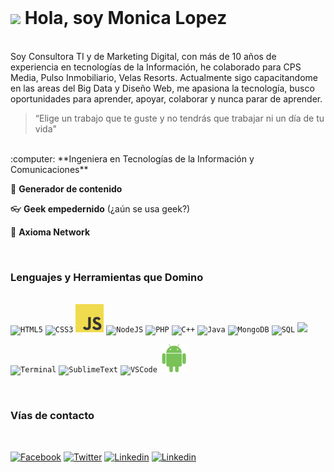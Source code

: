 <br>

# <a href="https://www.gautamkrishnar.com/"><img src="https://media.giphy.com/media/hvRJCLFzcasrR4ia7z/giphy.gif" width="25px"></a>  Hola, soy Monica Lopez
<br>
Soy Consultora TI y de Marketing Digital, con más de 10 años de experiencia en tecnologías de la Información, he colaborado para CPS Media, Pulso Inmobiliario, Velas Resorts. Actualmente sigo capacitandome en las areas del Big Data y Diseño Web, me apasiona la tecnología, busco oportunidades para aprender, apoyar, colaborar y nunca parar de aprender.

> “Elige un trabajo que te guste y no tendrás que trabajar ni un día de tu vida"

<br>
:computer: **Ingeniera en Tecnologías de la Información y Comunicaciones**  

:pencil: **Generador de contenido**  

:eyeglasses: **Geek empedernido** (¿aún se usa geek?)  

:briefcase: **Axioma Network**

<br>

### Lenguajes y Herramientas que Domino
<br>
<code><img title="HTML5" height="50" src="https://img.icons8.com/color/48/000000/html-5.png"/></code>
<code><img title="CSS3" height="50" src="https://img.icons8.com/color/48/000000/css3.png"/></code>
<code><img title="JavaScript" height="45" src="https://raw.githubusercontent.com/github/explore/80688e429a7d4ef2fca1e82350fe8e3517d3494d/topics/javascript/javascript.png"></code>
<code><img title="NodeJS" height="60" src="https://img.icons8.com/color/48/000000/nodejs.png"/></code>
<code><img title="PHP" height="60" src="https://img.icons8.com/officexs/80/000000/php-logo.png"/></code>
<code><img title="C++" height="60" src="https://img.icons8.com/color/48/000000/c-plus-plus-logo.png"/></code>
<code><img title="Java" height="60" src="https://img.icons8.com/color/48/000000/java-coffee-cup-logo.png"/></code>
<code><img title="MongoDB" height="50" src="https://img.icons8.com/color/48/000000/mongodb.png"/></code>
<code><img title="SQL" height="40" src="https://img.icons8.com/ultraviolet/40/000000/database-export.png"/></code>
<code><img src="https://img.icons8.com/ios-filled/50/000000/mysql-logo.png"/></code>
<code></code>
<code></code>
<code></code>
<code></code>

<code><img title="Terminal" src="https://img.icons8.com/fluent/48/000000/console.png"/></code>
<code><img title="SublimeText" src="https://img.icons8.com/color/48/000000/sublime-text.png"/></code>
<code><img title="VSCode" height="50" src="https://img.icons8.com/fluent/48/000000/visual-studio-code-2019.png"/></code>
<code><img title="Android Studio" height="45" src="https://raw.githubusercontent.com/github/explore/80688e429a7d4ef2fca1e82350fe8e3517d3494d/topics/android/android.png"></code>

<br>

### Vías de contacto 
<br>

[<img title="Facebook" src="https://img.icons8.com/color/48/000000/facebook-new.png"/>][facebook]
[<img title="Twitter" src="https://img.icons8.com/color/48/000000/twitter-circled.png"/>][twitter]
[<img title="Linkedin" src="https://img.icons8.com/color/48/000000/linkedin-circled.png"/>][linkedin]
[<img title="Linkedin" src="https://img.icons8.com/color/48/000000/whatsapp.png"/>][whatsapp]

[website]: http://axioma.network/
[twitter]: https://twitter.com/mlopezglz
[linkedin]: https://www.linkedin.com/in/mlopzgl/
[facebook]: https://www.facebook.com/mlopezgl88
[whatsapp]: wa.link/8x300u